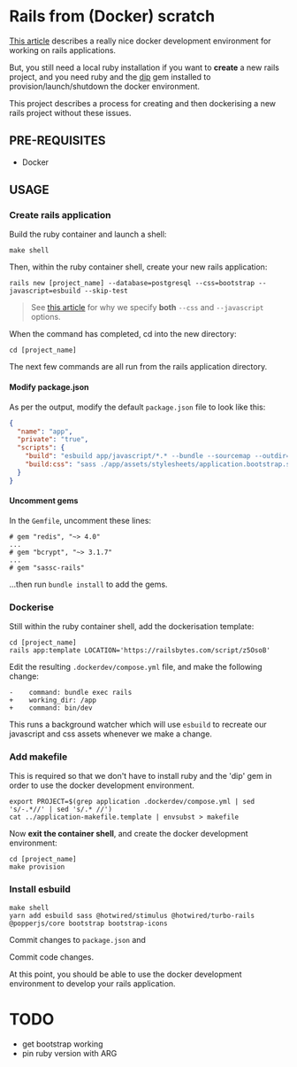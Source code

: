 # Rails from (Docker) scratch

[This
article](https://evilmartians.com/chronicles/ruby-on-whales-docker-for-ruby-rails-development)
describes a really nice docker development environment for working on rails
applications.

But, you still need a local ruby installation if you want to **create** a new
rails project, and you need ruby and the
[dip](https://github.com/bibendi/dip#readme) gem installed to
provision/launch/shutdown the docker environment.

This project describes a process for creating and then dockerising a new rails
project without these issues.

## PRE-REQUISITES

- Docker

## USAGE

### Create rails application

Build the ruby container and launch a shell:

```
make shell
```

Then, within the ruby container shell, create your new rails application:

```
rails new [project_name] --database=postgresql --css=bootstrap --javascript=esbuild --skip-test
```

> See [this
> article](https://jasonfleetwoodboldt.com/courses/stepping-up-rails/rails-7-new-app-with-js-bundling-css-bundling/)
> for why we specify **both** `--css` and `--javascript` options.

When the command has completed, cd into the new directory:

```
cd [project_name]
```

The next few commands are all run from the rails application directory.

#### Modify package.json

As per the output, modify the default `package.json` file to look like this:

```json
{
  "name": "app",
  "private": "true",
  "scripts": {
    "build": "esbuild app/javascript/*.* --bundle --sourcemap --outdir=app/assets/builds",
    "build:css": "sass ./app/assets/stylesheets/application.bootstrap.scss ./app/assets/builds/application.css --no-source-map --load-path=node_modules"
  }
}
```

#### Uncomment gems

In the `Gemfile`, uncomment these lines:

```
# gem "redis", "~> 4.0"
...
# gem "bcrypt", "~> 3.1.7"
...
# gem "sassc-rails"
```

...then run `bundle install` to add the gems.

### Dockerise

Still within the ruby container shell, add the dockerisation template:

```
cd [project_name]
rails app:template LOCATION='https://railsbytes.com/script/z5OsoB'
```

Edit the resulting `.dockerdev/compose.yml` file, and make the following
change:

```
-    command: bundle exec rails
+    working_dir: /app
+    command: bin/dev
```

This runs a background watcher which will use `esbuild` to recreate our
javascript and css assets whenever we make a change.

### Add makefile

This is required so that we don't have to install ruby and the 'dip' gem in
order to use the docker development environment.

```
export PROJECT=$(grep application .dockerdev/compose.yml | sed 's/-.*//' | sed 's/.* //')
cat ../application-makefile.template | envsubst > makefile
```

Now **exit the container shell**, and create the docker development environment:

```
cd [project_name]
make provision
```

### Install esbuild

```
make shell
yarn add esbuild sass @hotwired/stimulus @hotwired/turbo-rails @popperjs/core bootstrap bootstrap-icons
```

Commit changes to `package.json` and

Commit code changes.

At this point, you should be able to use the docker development environment to
develop your rails application.

# TODO

- get bootstrap working
- pin ruby version with ARG
